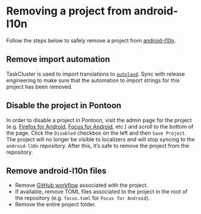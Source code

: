 # Removing a project from android-l10n

Follow the steps below to safely remove a project from [android-l10n](https://github.com/mozilla-l10n/android-l10n).

## Remove import automation

TaskCluster is used to import translations to [`autoland`](https://hg.mozilla.org/integration/autoland/). Sync with release engineering to make sure that the automation to import strings for this project has been removed.

## Disable the project in Pontoon

In order to disable a project in Pontoon, visit the admin page for the project (e.g. [Firefox for Android](https://pontoon.mozilla.org/admin/projects/firefox-for-android/), [Focus for Android](https://pontoon.mozilla.org/admin/projects/focus-for-android/), etc.) and scroll to the bottom of the page. Click the `Disabled` checkbox on the left and then `Save Project`. The project will no longer be visible to localizers and will stop syncing to the `android-l10n` repository. After this, it’s safe to remove the project from the repository.

## Remove android-l10n files

* Remove [GitHub workflow](https://github.com/mozilla-l10n/android-l10n/tree/main/.github/workflows) associated with the project.
* If available, remove TOML files associated to the project in the root of the repository (e.g. `focus.toml` for `Focus for Android`).
* Remove the entire project folder.
